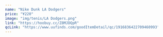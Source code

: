 ```yaml
---
name: "Nike Dunk LA Dodgers"
price: "¥220"
image: "img/tenis/LA Dodgers.png"
link: "https://hoobuy.cc/Z8MJDQpR"
qcLink: "https://www.uufinds.com/goodItemDetail/qc/1916836422709460993"
---
```

